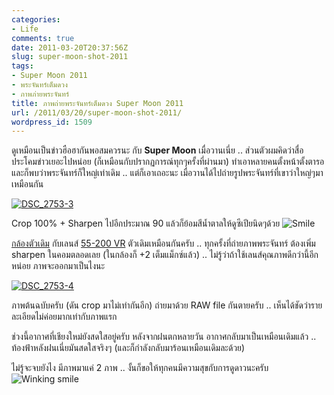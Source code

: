 ```yaml
---
categories:
- Life
comments: true
date: 2011-03-20T20:37:56Z
slug: super-moon-shot-2011
tags:
- Super Moon 2011
- พระจันทร์เต็มดวง
- ภาพภ่ายพระจันทร์
title: ภาพถ่ายพระจันทร์เต็มดวง Super Moon 2011
url: /2011/03/20/super-moon-shot-2011/
wordpress_id: 1509
---
```


ดูเหมือนเป็นข่าวฮือฮากันพอสมควรนะ กับ **Super Moon** เมื่อวานเนี่ย .. ส่วนตัวผมคิดว่าสื่อประโคมข่าวเยอะไปหน่อย (ก็เหมือนกับปรากฏการณ์ทุกๆครั้งที่ผ่านมา) ทำเอาหลายคนตั้งหน้าตั้งตารอ และก็พบว่าพระจันทร์ก็ใหญ่เท่าเดิม .. แต่ก็เอาเถอะนะ เมื่อวานได้ไปถ่ายรูปพระจันทร์ที่เขาว่าใหญ่ๆมาเหมือนกัน

[![DSC_2753-3](https://files.armno.in.th/uploads/2011/03/DSC_2753-3_thumb.jpg)](https://files.armno.in.th/uploads/2011/03/DSC_2753-31.jpg)

Crop 100% + Sharpen ไปอีกประมาณ 90 แล้วก็ย้อมสีน้ำตาลให้ดูซีเปียนิดๆด้วย ![Smile](https://files.armno.in.th/uploads/2011/03/wlEmoticon-smile.png)

[กล้องตัวเดิม](https://armno.in.th/content/nikon-d60) กับเลนส์ [55-200 VR](https://armno.in.th/content/nikon-af-s-55-200-vr) ตัวเดิมเหมือนกันครับ .. ทุกครั้งที่ถ่ายภาพพระจันทร์ ต้องเพิ่ม sharpen ในคอมตลอดเลย (ในกล้องก็ +2 เต็มแม็กซ์แล้ว) .. ไม่รู้ว่าถ้าใช้เลนส์คุณภาพดีกว่านี้อีกหน่อย ภาพจะออกมาเป็นไงนะ

[![DSC_2753-4](https://files.armno.in.th/uploads/2011/03/DSC_2753-4_thumb1.jpg)](https://files.armno.in.th/uploads/2011/03/DSC_2753-4.jpg)

ภาพต้นฉบับครับ (ดัน crop มาไม่เท่ากันอีก) ถ่ายมาด้วย RAW file กันตายครับ .. เห็นได้ชัดว่ารายละเอียดไม่ค่อยมากเท่ากับภาพแรก

ช่วงนี้อากาศที่เชียงใหม่ยังสดใสอยู่ครับ หลังจากฝนตกหลายวัน อากาศกลับมาเป็นเหมือนเดิมแล้ว .. ท้องฟ้าหลังฝนเนี่ยมันสดใสจริงๆ (และก็กำลังกลับมาร้อนเหมือนเดิมละด้วย)

ไม่รู้จะจบยังไง มีภาพมาแค่ 2 ภาพ .. งั้นก็ขอให้ทุกคนมีความสุขกับการดูดาวนะครับ ![Winking smile](https://files.armno.in.th/uploads/2011/03/wlEmoticon-winkingsmile1.png)

